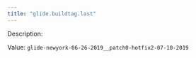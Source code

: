 ```yaml
---
title: "glide.buildtag.last"
---
```


Description: 

Value: `glide-newyork-06-26-2019__patch0-hotfix2-07-10-2019`